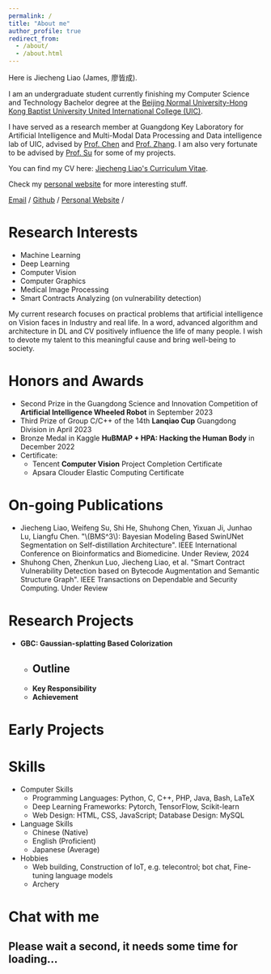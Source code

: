 ```yaml
---
permalink: /
title: "About me"
author_profile: true
redirect_from: 
  - /about/
  - /about.html
---
```


Here is Jiecheng Liao (James, 廖皆成).

I am an undergraduate student currently finishing my Computer Science and Technology Bachelor degree at the [Beijing Normal University-Hong Kong Baptist University United International College (UIC)](https://www.uic.edu.cn/). 
<!-- My research interest includes Machine Learning, Deep Learning, Computer Vision, Computer Graphics, and Medical Image Processing. -->

I have served as a research member at Guangdong Key Laboratory for Artificial Intelligence and Multi-Modal Data Processing and Data intelligence lab of UIC, advised by [Prof. Chen](https://www.researchgate.net/profile/Shuhong-Chen-2) and [Prof. Zhang](https://staff.uic.edu.cn/amyzhang/en). I am also very fortunate to be advised by [Prof. Su](https://staff.uic.edu.cn/wfsu/en) for some of my projects.

<!-- I am very fortunate to be advised by [Prof. XXX](https://www.XXX.com/) of XXX Lab from [School of Computer Science](https://cs.pku.edu.cn/), Peking University. I was advised by [Prof. XX](https://XXX.pku.edu.cn/) from [School of Computer Science](https://cs.pku.edu.cn/), Peking University. -->

You can find my CV here: [Jiecheng Liao's Curriculum Vitae](../assets/jiecheng_cv_latest.pdf).

Check my [personal website](https://elucidator.cn) for more interesting stuff.

[Email](mailto:liaojiecheng25@163.com) / [Github](https://github.com/ffftuanxxx) / [Personal Website](elucidator.cn) /

Research Interests
======
- Machine Learning
- Deep Learning
- Computer Vision
- Computer Graphics
- Medical Image Processing
- Smart Contracts Analyzing (on vulnerability detection)

My current research focuses on practical problems that artificial intelligence on Vision faces in Industry and real life. In a word, advanced algorithm and architecture in DL and CV positively influence the life of many people. I wish to devote my talent to this meaningful cause and bring well-being to society.

Honors and Awards
======
- Second Prize in the Guangdong Science and Innovation Competition of **Artificial Intelligence Wheeled Robot** in September 2023
- Third Prize of Group C/C++ of the 14th **Lanqiao Cup** Guangdong Division in April 2023
- Bronze Medal in Kaggle **HuBMAP + HPA: Hacking the Human Body** in December 2022
- Certificate: 
  - Tencent **Computer Vision** Project Completion Certificate
  - Apsara Clouder Elastic Computing Certificate

On-going Publications
======
- Jiecheng Liao, Weifeng Su, Shi He, Shuhong Chen, Yixuan Ji, Junhao Lu, Liangfu Chen. "\\(BMS^3\\): Bayesian Modeling Based SwinUNet Segmentation on Self-distillation Architecture". IEEE International Conference on Bioinformatics and Biomedicine. Under Review, 2024
- Shuhong Chen, Zhenkun Luo, Jiecheng Liao, et al. "Smart Contract Vulnerability Detection based on Bytecode Augmentation and Semantic Structure Graph". IEEE Transactions on Dependable and Security Computing. Under Review

Research Projects
======
- **GBC: Gaussian-splatting Based Colorization**
  - **Outline**
    - 
  - **Key Responsibility**
  - **Achievement**


Early Projects
======

Skills
======
- Computer Skills
  - Programming Languages: Python, C, C++, PHP, Java, Bash, LaTeX
  - Deep Learning Frameworks: Pytorch, TensorFlow, Scikit-learn
  - Web Design: HTML, CSS, JavaScript; Database Design: MySQL
- Language Skills
  - Chinese (Native)
  - English (Proficient)
  - Japanese (Average)
- Hobbies
  - Web building, Construction of IoT, e.g. telecontrol; bot chat, Fine-tuning language models
  - Archery

Chat with me
======
## Please wait a second, it needs some time for loading...
<div class="calendly-inline-widget" data-url="https://calendly.com/xrailgunxfighter/30min" style="min-width:280px;height:500px;"></div>
<script type="text/javascript" src="https://assets.calendly.com/assets/external/widget.js" async></script>

<!-- A data-driven personal website
======
Like many other Jekyll-based GitHub Pages templates, Academic Pages makes you separate the website's content from its form. The content & metadata of your website are in structured markdown files, while various other files constitute the theme, specifying how to transform that content & metadata into HTML pages. You keep these various markdown (.md), YAML (.yml), HTML, and CSS files in a public GitHub repository. Each time you commit and push an update to the repository, the [GitHub pages](https://pages.github.com/) service creates static HTML pages based on these files, which are hosted on GitHub's servers free of charge.

Many of the features of dynamic content management systems (like Wordpress) can be achieved in this fashion, using a fraction of the computational resources and with far less vulnerability to hacking and DDoSing. You can also modify the theme to your heart's content without touching the content of your site. If you get to a point where you've broken something in Jekyll/HTML/CSS beyond repair, your markdown files describing your talks, publications, etc. are safe. You can rollback the changes or even delete the repository and start over -- just be sure to save the markdown files! Finally, you can also write scripts that process the structured data on the site, such as [this one](https://github.com/academicpages/academicpages.github.io/blob/master/talkmap.ipynb) that analyzes metadata in pages about talks to display [a map of every location you've given a talk](https://academicpages.github.io/talkmap.html).

Getting started
======
1. Register a GitHub account if you don't have one and confirm your e-mail (required!)
1. Fork [this repository](https://github.com/academicpages/academicpages.github.io) by clicking the "fork" button in the top right. 
1. Go to the repository's settings (rightmost item in the tabs that start with "Code", should be below "Unwatch"). Rename the repository "[your GitHub username].github.io", which will also be your website's URL.
1. Set site-wide configuration and create content & metadata (see below -- also see [this set of diffs](http://archive.is/3TPas) showing what files were changed to set up [an example site](https://getorg-testacct.github.io) for a user with the username "getorg-testacct")
1. Upload any files (like PDFs, .zip files, etc.) to the files/ directory. They will appear at https://[your GitHub username].github.io/files/example.pdf.  
1. Check status by going to the repository settings, in the "GitHub pages" section

Site-wide configuration
------
The main configuration file for the site is in the base directory in [_config.yml](https://github.com/academicpages/academicpages.github.io/blob/master/_config.yml), which defines the content in the sidebars and other site-wide features. You will need to replace the default variables with ones about yourself and your site's github repository. The configuration file for the top menu is in [_data/navigation.yml](https://github.com/academicpages/academicpages.github.io/blob/master/_data/navigation.yml). For example, if you don't have a portfolio or blog posts, you can remove those items from that navigation.yml file to remove them from the header. 

Create content & metadata
------
For site content, there is one markdown file for each type of content, which are stored in directories like _publications, _talks, _posts, _teaching, or _pages. For example, each talk is a markdown file in the [_talks directory](https://github.com/academicpages/academicpages.github.io/tree/master/_talks). At the top of each markdown file is structured data in YAML about the talk, which the theme will parse to do lots of cool stuff. The same structured data about a talk is used to generate the list of talks on the [Talks page](https://academicpages.github.io/talks), each [individual page](https://academicpages.github.io/talks/2012-03-01-talk-1) for specific talks, the talks section for the [CV page](https://academicpages.github.io/cv), and the [map of places you've given a talk](https://academicpages.github.io/talkmap.html) (if you run this [python file](https://github.com/academicpages/academicpages.github.io/blob/master/talkmap.py) or [Jupyter notebook](https://github.com/academicpages/academicpages.github.io/blob/master/talkmap.ipynb), which creates the HTML for the map based on the contents of the _talks directory).

**Markdown generator**

I have also created [a set of Jupyter notebooks](https://github.com/academicpages/academicpages.github.io/tree/master/markdown_generator
) that converts a CSV containing structured data about talks or presentations into individual markdown files that will be properly formatted for the Academic Pages template. The sample CSVs in that directory are the ones I used to create my own personal website at stuartgeiger.com. My usual workflow is that I keep a spreadsheet of my publications and talks, then run the code in these notebooks to generate the markdown files, then commit and push them to the GitHub repository.

How to edit your site's GitHub repository
------
Many people use a git client to create files on their local computer and then push them to GitHub's servers. If you are not familiar with git, you can directly edit these configuration and markdown files directly in the github.com interface. Navigate to a file (like [this one](https://github.com/academicpages/academicpages.github.io/blob/master/_talks/2012-03-01-talk-1.md) and click the pencil icon in the top right of the content preview (to the right of the "Raw | Blame | History" buttons). You can delete a file by clicking the trashcan icon to the right of the pencil icon. You can also create new files or upload files by navigating to a directory and clicking the "Create new file" or "Upload files" buttons. 

Example: editing a markdown file for a talk
![Editing a markdown file for a talk](/images/editing-talk.png)

For more info
------
More info about configuring Academic Pages can be found in [the guide](https://academicpages.github.io/markdown/). The [guides for the Minimal Mistakes theme](https://mmistakes.github.io/minimal-mistakes/docs/configuration/) (which this theme was forked from) might also be helpful. -->
